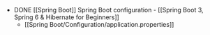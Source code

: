 - DONE [[Spring Boot]] Spring Boot configuration - [[Spring Boot 3, Spring 6 & Hibernate for Beginners]]
	- [[Spring Boot/Configuration/application.properties]]